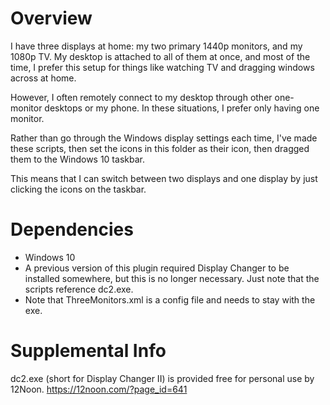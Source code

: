 # Overview
I have three displays at home: my two primary 1440p monitors, and my 1080p TV. My desktop is attached to all of them at once, and most of the time, I prefer this setup for things like watching TV and dragging windows across at home.

However, I often remotely connect to my desktop through other one-monitor desktops or my phone. In these situations, I prefer only having one monitor. 

Rather than go through the Windows display settings each time, I've made these scripts, then set the icons in this folder as their icon, then dragged them to the Windows 10 taskbar.

This means that I can switch between two displays and one display by just clicking the icons on the taskbar.

# Dependencies
- Windows 10
- A previous version of this plugin required Display Changer to be installed somewhere, but this is no longer necessary. Just note that the scripts reference dc2.exe.
- Note that ThreeMonitors.xml is a config file and needs to stay with the exe.

# Supplemental Info
dc2.exe (short for Display Changer II) is provided free for personal use by 12Noon. https://12noon.com/?page_id=641